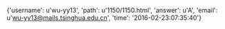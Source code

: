 {'username': u'wu-yy13', 'path': u'1150/1150.html', 'answer': u'A', 'email': u'wu-yy13@mails.tsinghua.edu.cn', 'time': '2016-02-23:07:35:40'}